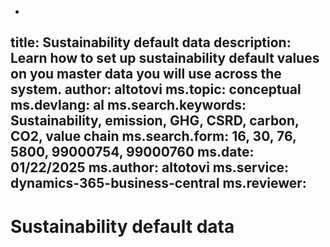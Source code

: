 -
title: Sustainability default data
description: Learn how to set up sustainability default values on you master data you will use across the system.
author: altotovi
ms.topic: conceptual
ms.devlang: al
ms.search.keywords: Sustainability, emission, GHG, CSRD, carbon, CO2, value chain
ms.search.form: 16, 30, 76, 5800, 99000754, 99000760
ms.date: 01/22/2025
ms.author: altotovi
ms.service: dynamics-365-business-central
ms.reviewer: 
---

# Sustainability default data   
